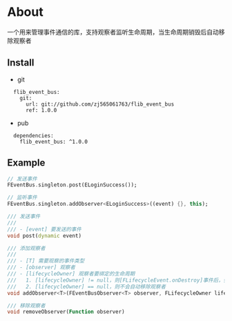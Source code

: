 # About

一个用来管理事件通信的库，支持观察者监听生命周期，当生命周期销毁后自动移除观察者

## Install
* git
```
  flib_event_bus:
    git:
      url: git://github.com/zj565061763/flib_event_bus
      ref: 1.0.0
```

* pub
```
  dependencies:
    flib_event_bus: ^1.0.0
```

## Example
```dart
// 发送事件
FEventBus.singleton.post(ELoginSuccess());

// 监听事件
FEventBus.singleton.addObserver<ELoginSuccess>((event) {}, this);
```

```dart
/// 发送事件
///
/// - [event] 要发送的事件
void post(dynamic event)
```

```dart
/// 添加观察者
///
/// - [T] 需要观察的事件类型
/// - [observer] 观察者
/// - [lifecycleOwner] 观察者要绑定的生命周期
///   1. [lifecycleOwner] != null，则[FLifecycleEvent.onDestroy]事件后，会自动移除观察者
///   2. [lifecycleOwner] == null，则不会自动移除观察者
void addObserver<T>(FEventBusObserver<T> observer, FLifecycleOwner lifecycleOwner)

/// 移除观察者
void removeObserver(Function observer)
```
